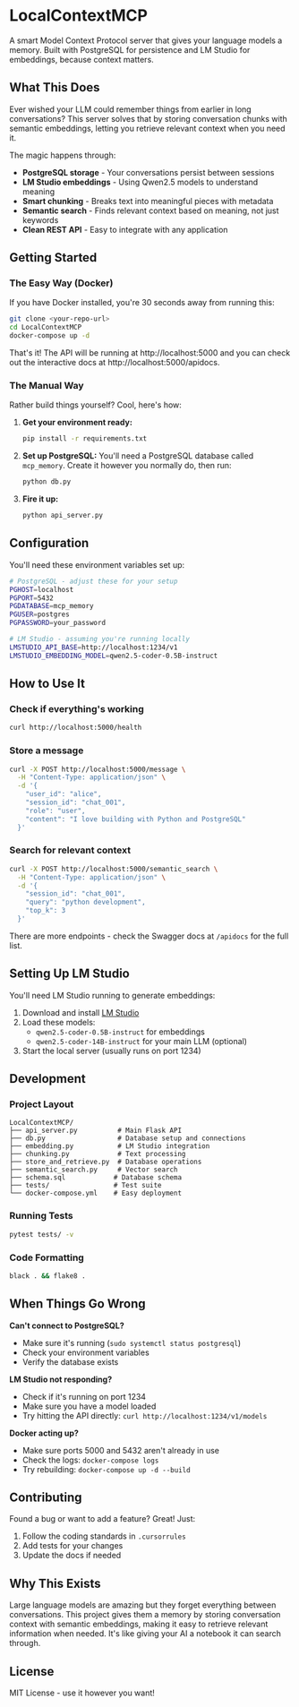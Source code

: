 # LocalContextMCP

A smart Model Context Protocol server that gives your language models a memory. Built with PostgreSQL for persistence and LM Studio for embeddings, because context matters.

## What This Does

Ever wished your LLM could remember things from earlier in long conversations? This server solves that by storing conversation chunks with semantic embeddings, letting you retrieve relevant context when you need it.

The magic happens through:
- **PostgreSQL storage** - Your conversations persist between sessions
- **LM Studio embeddings** - Using Qwen2.5 models to understand meaning
- **Smart chunking** - Breaks text into meaningful pieces with metadata
- **Semantic search** - Finds relevant context based on meaning, not just keywords
- **Clean REST API** - Easy to integrate with any application

## Getting Started

### The Easy Way (Docker)

If you have Docker installed, you're 30 seconds away from running this:

```bash
git clone <your-repo-url>
cd LocalContextMCP
docker-compose up -d
```

That's it! The API will be running at http://localhost:5000 and you can check out the interactive docs at http://localhost:5000/apidocs.

### The Manual Way

Rather build things yourself? Cool, here's how:

1. **Get your environment ready:**
   ```bash
   pip install -r requirements.txt
   ```

2. **Set up PostgreSQL:**
   You'll need a PostgreSQL database called `mcp_memory`. Create it however you normally do, then run:
   ```bash
   python db.py
   ```

3. **Fire it up:**
   ```bash
   python api_server.py
   ```

## Configuration

You'll need these environment variables set up:

```bash
# PostgreSQL - adjust these for your setup
PGHOST=localhost
PGPORT=5432
PGDATABASE=mcp_memory
PGUSER=postgres
PGPASSWORD=your_password

# LM Studio - assuming you're running locally
LMSTUDIO_API_BASE=http://localhost:1234/v1
LMSTUDIO_EMBEDDING_MODEL=qwen2.5-coder-0.5B-instruct
```

## How to Use It

### Check if everything's working
```bash
curl http://localhost:5000/health
```

### Store a message
```bash
curl -X POST http://localhost:5000/message \
  -H "Content-Type: application/json" \
  -d '{
    "user_id": "alice",
    "session_id": "chat_001", 
    "role": "user",
    "content": "I love building with Python and PostgreSQL"
  }'
```

### Search for relevant context
```bash
curl -X POST http://localhost:5000/semantic_search \
  -H "Content-Type: application/json" \
  -d '{
    "session_id": "chat_001",
    "query": "python development",
    "top_k": 3
  }'
```

There are more endpoints - check the Swagger docs at `/apidocs` for the full list.

## Setting Up LM Studio

You'll need LM Studio running to generate embeddings:

1. Download and install [LM Studio](https://lmstudio.ai/)
2. Load these models:
   - `qwen2.5-coder-0.5B-instruct` for embeddings
   - `qwen2.5-coder-14B-instruct` for your main LLM (optional)
3. Start the local server (usually runs on port 1234)

## Development

### Project Layout
```
LocalContextMCP/
├── api_server.py          # Main Flask API
├── db.py                  # Database setup and connections
├── embedding.py           # LM Studio integration
├── chunking.py            # Text processing
├── store_and_retrieve.py  # Database operations
├── semantic_search.py     # Vector search
├── schema.sql            # Database schema
├── tests/                # Test suite
└── docker-compose.yml    # Easy deployment
```

### Running Tests
```bash
pytest tests/ -v
```

### Code Formatting
```bash
black . && flake8 .
```

## When Things Go Wrong

**Can't connect to PostgreSQL?**
- Make sure it's running (`sudo systemctl status postgresql`)
- Check your environment variables
- Verify the database exists

**LM Studio not responding?**
- Check if it's running on port 1234
- Make sure you have a model loaded
- Try hitting the API directly: `curl http://localhost:1234/v1/models`

**Docker acting up?**
- Make sure ports 5000 and 5432 aren't already in use
- Check the logs: `docker-compose logs`
- Try rebuilding: `docker-compose up -d --build`

## Contributing

Found a bug or want to add a feature? Great! Just:
1. Follow the coding standards in `.cursorrules`
2. Add tests for your changes
3. Update the docs if needed

## Why This Exists

Large language models are amazing but they forget everything between conversations. This project gives them a memory by storing conversation context with semantic embeddings, making it easy to retrieve relevant information when needed. It's like giving your AI a notebook it can search through.

## License

MIT License - use it however you want! 